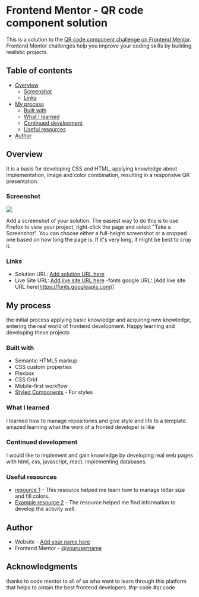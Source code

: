 # Frontend Mentor - QR code component solution

This is a solution to the [QR code component challenge on Frontend Mentor](https://www.frontendmentor.io/challenges/qr-code-component-iux_sIO_H). Frontend Mentor challenges help you improve your coding skills by building realistic projects. 

## Table of contents

- [Overview](#overview)
  - [Screenshot](#screenshot)
  - [Links](#links)
- [My process](#my-process)
  - [Built with](#built-with)
  - [What I learned](#what-i-learned)
  - [Continued development](#continued-development)
  - [Useful resources](#useful-resources)
- [Author](#author)

## Overview

It is a basis for developing CSS and HTML, applying knowledge about implementation, image and color combination, resulting in a responsive QR presentation.

### Screenshot

![](./screenshot.jpg)

Add a screenshot of your solution. The easiest way to do this is to use Firefox to view your project, right-click the page and select "Take a Screenshot". You can choose either a full-height screenshot or a cropped one based on how long the page is. If it's very long, it might be best to crop it.


### Links

- Solution URL: [Add solution URL here](https://your-solution-url.com)
- Live Site URL: [Add live site URL here](https://your-live-site-url.com)
-fonts google URL: [Add live site URL here(https://fonts.googleapis.com)]

## My process

the initial process applying basic knowledge and acquiring new knowledge, entering the real world of frontend development. Happy learning and developing these projects

### Built with

- Semantic HTML5 markup
- CSS custom properties
- Flexbox
- CSS Grid
- Mobile-first workflow
- [Styled Components](https://styled-components.com/) - For styles


### What I learned

I learned how to manage repositories and give style and life to a template. amazed learning what the work of a fronted developer is like


### Continued development

I would like to implement and gain knowledge by developing real web pages with html, css, javascript, react, implementing databases.

### Useful resources

- [resource 1](https://fonts.googleapis.com) - This resource helped me learn how to manage letter size and fill colors.
- [Example resource 2](https://www.google.com) - The resource helped me find information to develop the activity well.


## Author

- Website - [Add your name here](https://github.com/ElianaRestrepo99)
- Frontend Mentor - [@yourusername](https://www.frontendmentor.io/profile/@ElianaRestrepo99)


## Acknowledgments

thanks to code mentor to all of us who want to learn through this platform that helps to obtain the best frontend developers.
#qr-code
#qr.code
